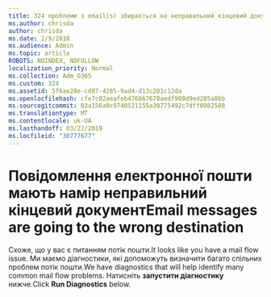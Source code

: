 ```yaml
---
title: 324 проблеми з email(s) збирається на неправильний кінцевий документ
ms.author: chrisda
author: chrisda
ms.date: 2/9/2018
ms.audience: Admin
ms.topic: article
ROBOTS: NOINDEX, NOFOLLOW
localization_priority: Normal
ms.collection: Adm_O365
ms.custom: 324
ms.assetid: 5f6ae28e-cd87-4265-9ad4-d13c201c12da
ms.openlocfilehash: cfe7c02aeafeb476867678aedf908d9ed285a86b
ms.sourcegitcommit: 03a156a9c9740521155a30775492c7dff0982588
ms.translationtype: MT
ms.contentlocale: uk-UA
ms.lasthandoff: 03/22/2019
ms.locfileid: "30777677"
---
```

# <a name="email-messages-are-going-to-the-wrong-destination"></a><span data-ttu-id="8ac64-102">Повідомлення електронної пошти мають намір неправильний кінцевий документ</span><span class="sxs-lookup"><span data-stu-id="8ac64-102">Email messages are going to the wrong destination</span></span>

<span data-ttu-id="8ac64-103">Схоже, що у вас є питанням потік пошти.</span><span class="sxs-lookup"><span data-stu-id="8ac64-103">It looks like you have a mail flow issue.</span></span> <span data-ttu-id="8ac64-104">Ми маємо діагностики, які допоможуть визначити багато спільних проблем потік пошти.</span><span class="sxs-lookup"><span data-stu-id="8ac64-104">We have diagnostics that will help identify many common mail flow problems.</span></span> <span data-ttu-id="8ac64-105">Натисніть **запустити діагностику** нижче.</span><span class="sxs-lookup"><span data-stu-id="8ac64-105">Click **Run Diagnostics** below.</span></span> 
  

